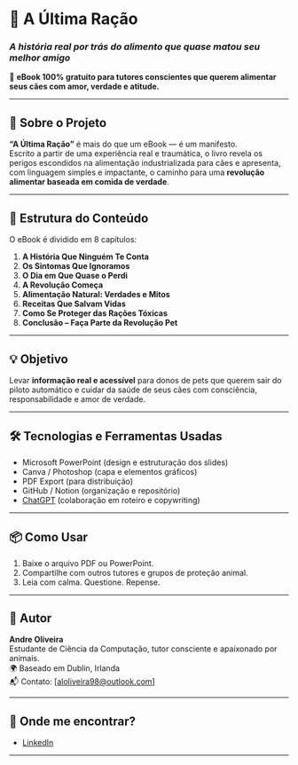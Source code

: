# 🐶 A Última Ração  
### *A história real por trás do alimento que quase matou seu melhor amigo*

📘 **eBook 100% gratuito para tutores conscientes que querem alimentar seus cães com amor, verdade e atitude.**

---

## 📖 Sobre o Projeto

**“A Última Ração”** é mais do que um eBook — é um manifesto.  
Escrito a partir de uma experiência real e traumática, o livro revela os perigos escondidos na alimentação industrializada para cães e apresenta, com linguagem simples e impactante, o caminho para uma **revolução alimentar baseada em comida de verdade**.

---

## 🧱 Estrutura do Conteúdo

O eBook é dividido em 8 capítulos:

1. **A História Que Ninguém Te Conta**  
2. **Os Sintomas Que Ignoramos**  
3. **O Dia em Que Quase o Perdi**  
4. **A Revolução Começa**  
5. **Alimentação Natural: Verdades e Mitos**  
6. **Receitas Que Salvam Vidas**  
7. **Como Se Proteger das Rações Tóxicas**  
8. **Conclusão – Faça Parte da Revolução Pet**

---

## 💡 Objetivo

Levar **informação real e acessível** para donos de pets que querem sair do piloto automático e cuidar da saúde de seus cães com consciência, responsabilidade e amor de verdade.

---

## 🛠️ Tecnologias e Ferramentas Usadas

- Microsoft PowerPoint (design e estruturação dos slides)
- Canva / Photoshop (capa e elementos gráficos)
- PDF Export (para distribuição)
- GitHub / Notion (organização e repositório)
- [ChatGPT](https://chat.openai.com) (colaboração em roteiro e copywriting)

---

## 📦 Como Usar

1. Baixe o arquivo PDF ou PowerPoint.
2. Compartilhe com outros tutores e grupos de proteção animal.
3. Leia com calma. Questione. Repense.

---

## 👤 Autor

**Andre Oliveira**  
Estudante de Ciência da Computação, tutor consciente e apaixonado por animais.  
🌍 Baseado em Dublin, Irlanda  
📬 Contato: [aloliveira98@outlook.com]  

---

## 📲 Onde me encontrar?

- [LinkedIn](https://www.linkedin.com/in/andre-oliveira-1066b7220/)  

---

